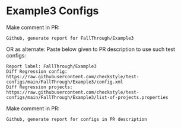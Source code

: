 # Example3 Configs
Make comment in PR:
```
Github, generate report for FallThrough/Example3
```
OR as alternate:
Paste below given to PR description to use such test configs:
```
Report label: FallThrough/Example3
Diff Regression config: https://raw.githubusercontent.com/checkstyle/test-configs/main/FallThrough/Example3/config.xml
Diff Regression projects: https://raw.githubusercontent.com/checkstyle/test-configs/main/FallThrough/Example3/list-of-projects.properties
```
Make comment in PR:
```
Github, generate report for configs in PR description
```
